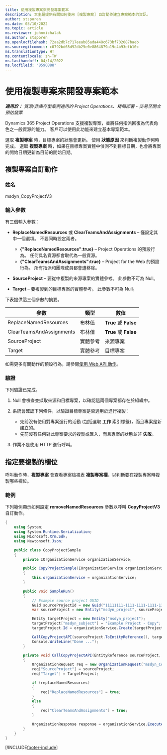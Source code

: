 ```yaml
---
title: 使用複製專案來開發專案範本
description: 本主題提供有關如何使用 [複製專案] 自訂動作建立專案範本的資訊。
author: stsporen
ms.date: 03/10/2022
ms.topic: article
ms.reviewer: johnmichalak
ms.author: stsporen
ms.openlocfilehash: 72aa2db7c717eeab85ada448c673bf702087baeb
ms.sourcegitcommit: c0792bd65d92db25e0e8864879a19c4b93efb10c
ms.translationtype: HT
ms.contentlocale: zh-TW
ms.lasthandoff: 04/14/2022
ms.locfileid: "8590888"
---
```

# <a name="develop-project-templates-with-copy-project"></a>使用複製專案來開發專案範本

_**適用於：** 資源/非庫存型案例適用的 Project Operations、精簡部署 - 交易至開立預估發票_

Dynamics 365 Project Operations 支援複製專案，並將任何指派回復為代表角色之一般資源的能力。 客戶可以使用此功能來建立基本專案範本。

選取 **複製專案** 時，目標專案的狀態會更新。 使用 **狀態原因** 來判斷複製動作何時完成。 選取 **複製專案** 時，如果在目標專案實體中偵測不到目標日期，也會將專案的開始日期更新為目前的開始日期。

## <a name="copy-project-custom-action"></a>複製專案自訂動作

### <a name="name"></a>姓名 

msdyn\_CopyProjectV3

### <a name="input-parameters"></a>輸入參數

有三個輸入參數：

- **ReplaceNamedResources** 或 **ClearTeamsAndAssignments** – 僅設定其中一個選項。 不要同時設定兩者。

    - **\{"ReplaceNamedResources":true\}** – Project Operations 的預設行為。 任何具名資源都會取代為一般資源。
    - **\{"ClearTeamsAndAssignments":true\}** – Project for the Web 的預設行為。 所有指派和團隊成員都會遭移除。

- **SourceProject** – 要從中複製的來源專案的實體參考。 此參數不可為 Null。
- **Target** – 要複製到的目標專案的實體參考。 此參數不可為 Null。

下表提供這三個參數的摘要。

| 參數                | 類型​             | 數值                 |
|--------------------------|------------------|-----------------------|
| ReplaceNamedResources    | 布林值          | **True** 或 **False** |
| ClearTeamsAndAssignments | 布林值          | **True** 或 **False** |
| SourceProject            | 實體參考 | 來源專案    |
| Target                   | 實體參考 | 目標專案    |

如需更多有關動作的預設行為，請參閱[使用 Web API 動作](/powerapps/developer/common-data-service/webapi/use-web-api-actions)。

### <a name="validations"></a>驗證

下列驗證已完成。

1. Null 會檢查並擷取來源和目標專案，以確認這兩個專案都存在於組織中。
2. 系統會確認下列條件，以驗證目標專案是否適用於進行複製：

    - 先前沒有使用對專案進行的活動 (包括選取 **工作** 索引標籤)，而且專案是新建立的。
    - 先前沒有任何對此專案要求的複製或匯入，而且專案的狀態並非 **失敗**。

3. 作業不是使用 HTTP 進行呼叫。

## <a name="specify-fields-to-copy"></a>指定要複製的欄位

呼叫動作時，**複製專案** 會查看專案檢視表 **複製專案欄**，以判斷要在複製專案時複製哪些欄位。

### <a name="example"></a>範例

下列範例顯示如何設定 **removeNamedResources** 參數以呼叫 **CopyProjectV3** 自訂動作。

```C#
{
    using System;
    using System.Runtime.Serialization;
    using Microsoft.Xrm.Sdk;
    using Newtonsoft.Json;

    public class CopyProjectSample
    {
        private IOrganizationService organizationService;

        public CopyProjectSample(IOrganizationService organizationService)
        {
            this.organizationService = organizationService;
        }

        public void SampleRun()
        {
            // Example source project GUID
            Guid sourceProjectId = new Guid("11111111-1111-1111-1111-111111111111");
            var sourceProject = new Entity("msdyn_project", sourceProjectId);

            Entity targetProject = new Entity("msdyn_project");
            targetProject["msdyn_subject"] = "Example Project - Copy";
            targetProject.Id = organizationService.Create(targetProject);

            CallCopyProjectAPI(sourceProject.ToEntityReference(), targetProject.ToEntityReference(), copyOption, true, false);
            Console.WriteLine("Done ...");
        }

        private void CallCopyProjectAPI(EntityReference sourceProject, EntityReference TargetProject, bool replaceNamedResources = true, bool clearTeamsAndAssignments = false)
        {
            OrganizationRequest req = new OrganizationRequest("msdyn_CopyProjectV3");
            req["SourceProject"] = sourceProject;
            req["Target"] = TargetProject;

            if (replaceNamedResources)
            {
                req["ReplaceNamedResources"] = true;
            }
            else
            {
                req["ClearTeamsAndAssignments"] = true;
            }

            OrganizationResponse response = organizationService.Execute(req);
        }
    }
}
```

[!INCLUDE[footer-include](../includes/footer-banner.md)]
